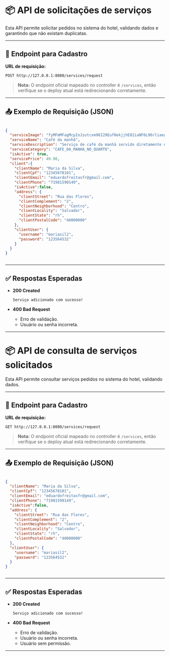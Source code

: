 # 📦 API  de solicitações de serviços

Esta API permite solicitar pedidos no sistema do hotel, validando dados e garantindo que não existam duplicatas. 

---

## 🔗 Endpoint para Cadastro

**URL de requisição:**
```
POST http://127.0.0.1:8080/services/request
```

> **Nota:** O endpoint oficial mapeado no controller é `/services`, então verifique se o deploy atual está redirecionando corretamente.

---

## 📤 Exemplo de Requisição (JSON)

```json

{
  "serviceImage": "fyMFmMFagMcpIoJzutcxm96I29Euf0ekjjhE82iaNF6L96rliaegWiubQC5wQ38",
  "serviceName": "Café da manhã",
  "serviceDescription": "Serviço de café da manhã servido diretamente no quarto, com menu personalizado.",
  "serviceCategory": "CAFE_DA_MANHA_NO_QUARTO",
  "isActive": true,
  "servicePrice": 49.90,
  "client":{
    "clientName": "Maria da Silva",
    "clientCpf": "12345678101",
    "clientEmail": "eduardofreitasfr@gmail.com",
    "clientPhone": "71981590149",
    "isActive":false,
    "address": {
      "clientStreet": "Rua das Flores",
      "clientComplement": "2",
      "clientNeighborhood": "Centro",
      "clientLocality": "Salvador",
      "clientState": "rh",
      "clientPostalCode": "40000000"
    },
    "clientUser": {
      "username": "mariasil2",
      "password": "123564532"
    }
  }
}



```

---

## ✅ Respostas Esperadas

- **200 Created**
  ```
  Serviço adicionado com sucesso!
  ```

- **400 Bad Request**
  - Erro de validação.
  - Usuário ou senha incorreta.

---

# 📦 API de consulta de serviços solicitados

Esta API permite consultar serviços pedidos no sistema do hotel, validando dados.

---

## 🔗 Endpoint para Cadastro

**URL de requisição:**
```
GET http://127.0.0.1:8080/services/request
```

> **Nota:** O endpoint oficial mapeado no controller é `/services`, então verifique se o deploy atual está redirecionando corretamente.

---

## 📤 Exemplo de Requisição (JSON)

```json

{
  "clientName": "Maria da Silva",
  "clientCpf": "12345678101",
  "clientEmail": "eduardofreitasfr@gmail.com",
  "clientPhone": "71981590149",
  "isActive":false,
  "address": {
    "clientStreet": "Rua das Flores",
    "clientComplement": "2",
    "clientNeighborhood": "Centro",
    "clientLocality": "Salvador",
    "clientState": "rh",
    "clientPostalCode": "40000000"
  },
  "clientUser": {
    "username": "mariasil2",
    "password": "123564532"
  }
}



```

---

## ✅ Respostas Esperadas

- **200 Created**
  ```
  Serviço adicionado com sucesso!
  ```

- **400 Bad Request**
  - Erro de validação.
  - Usuário ou senha incorreta.
  - Usuário sem permissão.

---





